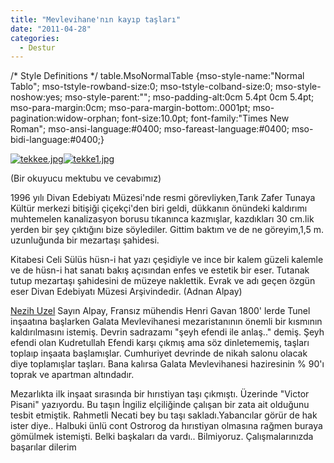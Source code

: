 ```yaml
---
title: "Mevlevihane'nın kayıp taşları"
date: "2011-04-28"
categories: 
  - Destur
---
```


/\* Style Definitions \*/ table.MsoNormalTable {mso-style-name:"Normal Tablo"; mso-tstyle-rowband-size:0; mso-tstyle-colband-size:0; mso-style-noshow:yes; mso-style-parent:""; mso-padding-alt:0cm 5.4pt 0cm 5.4pt; mso-para-margin:0cm; mso-para-margin-bottom:.0001pt; mso-pagination:widow-orphan; font-size:10.0pt; font-family:"Times New Roman"; mso-ansi-language:#0400; mso-fareast-language:#0400; mso-bidi-language:#0400;}

[![tekkee.jpg](/uploads/2011/04/tekkee.jpg)](/uploads/2011/04/tekkee.jpg "tekkee.jpg")[![tekke1.jpg](/uploads/2011/04/tekke1.jpg)](/uploads/2011/04/tekke1.jpg "tekke1.jpg")

(Bir okuyucu mektubu ve cevabımız)

1996 yılı Divan Edebiyatı Müzesi'nde resmi görevliyken,Tarık Zafer Tunaya Kültür merkezi bitişiği çiçekçi'den biri geldi, dükkanın önündeki kaldırımı muhtemelen kanalizasyon borusu tıkanınca kazmışlar, kazdıkları 30 cm.lik yerden bir şey çıktığını bize söylediler. Gittim baktım ve de ne göreyim,1,5 m. uzunluğunda bir mezartaşı şahidesi.

Kitabesi Celi Sülüs hüsn-i hat yazı çeşidiyle ve ince bir kalem güzeli kalemle ve de hüsn-i hat sanatı bakış açısından enfes ve estetik bir eser. Tutanak tutup mezartaşı şahidesini de müzeye naklettik. Evrak ve adı geçen özgün eser Divan Edebiyatı Müzesi Arşivindedir. (Adnan Alpay)

[Nezih Uzel](http://www.facebook.com/nezih.uzel) Sayın Alpay, Fransız mühendis Henri Gavan 1800' lerde Tunel inşaatına başlarken Galata Mevlevihanesi mezaristanının önemli bir kısmının kaldırılmasını istemiş. Devrin sadrazamı "şeyh efendi ile anlaş.." demiş. Şeyh efendi olan Kudretullah Efendi karşı çıkmış ama söz dinletememiş, taşları toplaıp inşaata başlamışlar. Cumhuriyet devrinde de nikah salonu olacak diye toplamışlar taşları. Bana kalırsa Galata Mevlevihanesi haziresinin % 90'ı toprak ve apartman altındadır.

Mezarlıkta ilk inşaat sırasında bir hırıstiyan taşı çıkmıştı. Üzerinde "Victor Pisani" yazıyordu. Bu taşın İngiliz elçiliğinde çalışan bir zata ait olduğunu tesbit etmiştik. Rahmetli Necati bey bu taşı sakladı.Yabancılar görür de hak ister diye.. Halbuki ünlü cont Ostrorog da hırıstiyan olmasına rağmen buraya gömülmek istemişti. Belki başkaları da vardı.. Bilmiyoruz. Çalışmalarınızda başarılar dilerim
